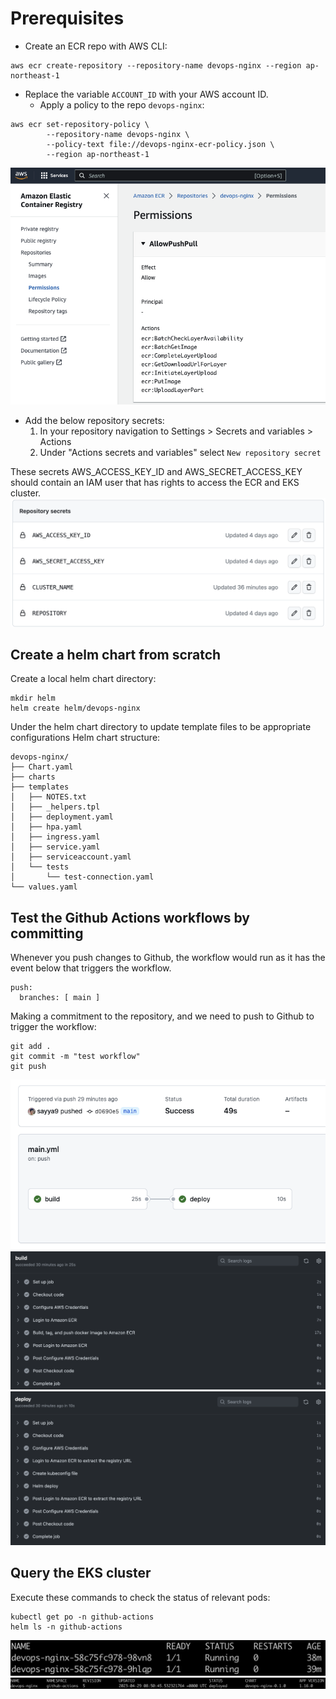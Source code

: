# Prerequisites
+ Create an ECR repo with AWS CLI:
```
aws ecr create-repository --repository-name devops-nginx --region ap-northeast-1
```

+ Replace the variable `ACCOUNT_ID` with your AWS account ID.
  - Apply a policy to the repo `devops-nginx`:
```
aws ecr set-repository-policy \
        --repository-name devops-nginx \
        --policy-text file://devops-nginx-ecr-policy.json \
        --region ap-northeast-1
```

![alt text](pictures/actions-deploy-apps-to-eks1.png)

+ Add the below repository secrets:
  1. In your repository navigation to Settings > Secrets and variables > Actions
  1. Under "Actions secrets and variables" select `New repository secret`

These secrets AWS_ACCESS_KEY_ID and AWS_SECRET_ACCESS_KEY should contain 
an IAM user that has rights to access the ECR and EKS cluster.
![alt text](pictures/actions-deploy-apps-to-eks2.png)

## Create a helm chart from scratch
Create a local helm chart directory:
```
mkdir helm
helm create helm/devops-nginx
```

Under the helm chart directory to update template files to be appropriate configurations
Helm chart structure:
```
devops-nginx/
├── Chart.yaml
├── charts
├── templates
│   ├── NOTES.txt
│   ├── _helpers.tpl
│   ├── deployment.yaml
│   ├── hpa.yaml
│   ├── ingress.yaml
│   ├── service.yaml
│   ├── serviceaccount.yaml
│   └── tests
│       └── test-connection.yaml
└── values.yaml
```

## Test the Github Actions workflows by committing
Whenever you push changes to Github, the workflow would run as it has the event below that triggers the workflow.
```
push:
  branches: [ main ]
```

Making a commitment to the repository, and we need to push to Github to trigger the workflow:
```
git add .
git commit -m "test workflow"
git push
```

![alt text](pictures/actions-deploy-apps-to-eks3.png)
![alt text](pictures/actions-deploy-apps-to-eks4.png)
![alt text](pictures/actions-deploy-apps-to-eks5.png)

## Query the EKS cluster
Execute these commands to check the status of relevant pods:
```
kubectl get po -n github-actions
helm ls -n github-actions
```

![alt text](pictures/actions-deploy-apps-to-eks6.png)
![alt text](pictures/actions-deploy-apps-to-eks7.png)
